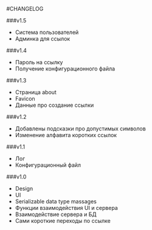 #CHANGELOG

###v1.5
- Система пользователей
- Админка для ссылок

###v1.4
- Пароль на ссылку 
- Получение конфигурационного файла

###v1.3
- Страница about
- Favicon
- Данные про создание ссылки

###v1.2 
- Добавлены подсказки про допустимых символов
- Изменение алфавита коротких ссылок

###v1.1
- Лог
- Конфигурационный файл

###v1.0
- Design
- UI
- Serializable data type massages
- Функции взаимодействия UI и сервера
- Взаимодействие сервера и БД
- Сами короткие переходы по ссылке
